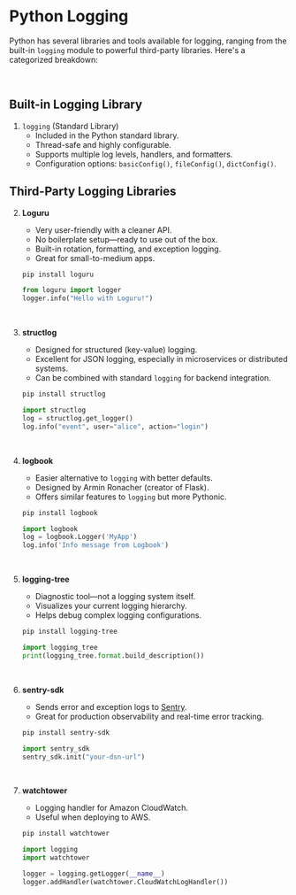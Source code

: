 # Python Logging

Python has several libraries and tools available for logging, ranging from the built-in `logging` module to powerful third-party libraries. Here's a categorized breakdown:

<br>

## **Built-in Logging Library**
1. `logging` (Standard Library)
   * Included in the Python standard library.
   * Thread-safe and highly configurable.
   * Supports multiple log levels, handlers, and formatters.
   * Configuration options: `basicConfig()`, `fileConfig()`, `dictConfig()`.



## **Third-Party Logging Libraries**
2. **Loguru**
   * Very user-friendly with a cleaner API.
   * No boilerplate setup—ready to use out of the box.
   * Built-in rotation, formatting, and exception logging.
   * Great for small-to-medium apps.

    ```bash
    pip install loguru
    ```

    ```python
    from loguru import logger
    logger.info("Hello with Loguru!")
    ```

<br>

3. **structlog**
   * Designed for structured (key-value) logging.
   * Excellent for JSON logging, especially in microservices or distributed systems.
   * Can be combined with standard `logging` for backend integration.

    ```bash
    pip install structlog
    ```

    ```python
    import structlog
    log = structlog.get_logger()
    log.info("event", user="alice", action="login")
    ```

<br>

4. **logbook**
   * Easier alternative to `logging` with better defaults.
   * Designed by Armin Ronacher (creator of Flask).
   * Offers similar features to `logging` but more Pythonic.

    ```bash
    pip install logbook
    ```

    ```python
    import logbook
    log = logbook.Logger('MyApp')
    log.info('Info message from Logbook')
    ```

<br>

5. **logging-tree**
   * Diagnostic tool—not a logging system itself.
   * Visualizes your current logging hierarchy.
   * Helps debug complex logging configurations.

   ```bash
   pip install logging-tree
   ```

   ```python
   import logging_tree
   print(logging_tree.format.build_description())
   ```

<br>

6. **sentry-sdk**
   * Sends error and exception logs to [Sentry](https://sentry.io/).
   * Great for production observability and real-time error tracking.

   ```bash
   pip install sentry-sdk
   ```

   ```python
   import sentry_sdk
   sentry_sdk.init("your-dsn-url")
   ```

<br>

7. **watchtower**
   * Logging handler for Amazon CloudWatch.
   * Useful when deploying to AWS.

   ```bash
   pip install watchtower
   ```

   ```python
   import logging
   import watchtower

   logger = logging.getLogger(__name__)
   logger.addHandler(watchtower.CloudWatchLogHandler())
   ```
